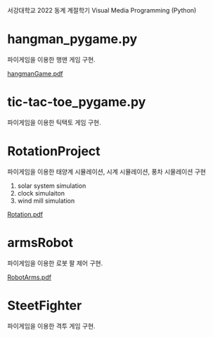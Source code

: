 서강대학교 2022 동계 계절학기 Visual Media Programming (Python)

# hangman_pygame.py
파이게임을 이용한 행맨 게임 구현.

[hangmanGame.pdf](https://github.com/HOYE0NG/VisualMediaProgramming-MAS2011/files/10303609/hangmanGame.pdf)


# tic-tac-toe_pygame.py
파이게임을 이용한 틱택토 게임 구현.

# RotationProject
파이게임을 이용한 태양계 시뮬레이션, 시계 시뮬레이션, 풍차 시물레이션 구현

1) solar system simulation
2) clock simulaiton
3) wind mill simulation

[Rotation.pdf](https://github.com/HOYE0NG/VisualMediaProgramming-MAS2011/files/10344774/report_20211531.pdf)


# armsRobot
파이게임을 이용한 로봇 팔 제어 구현.

[RobotArms.pdf](https://github.com/HOYE0NG/VisualMediaProgramming-MAS2011/files/10344773/robot_report_20211531.pdf)

# SteetFighter
파이게임을 이용한 격투 게임 구현. 
